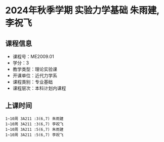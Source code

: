 # 2024年秋季学期 实验力学基础 朱雨建, 李祝飞






## 课程信息

- 课程号：ME2009.01
- 学分：3
- 教学类型：理论实验课
- 开课单位：近代力学系
- 课程类别：专业基础
- 课程层次：本科计划内课程

## 上课时间

```
1~10周 3A211 :3(6,7) 朱雨建
1~10周 3A211 :3(6,7) 李祝飞
1~10周 3A211 :5(6,7) 朱雨建
1~10周 3A211 :5(6,7) 李祝飞
```

